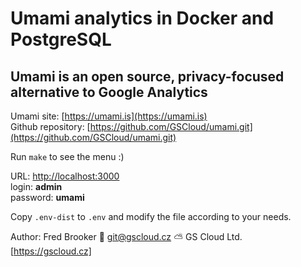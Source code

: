 # Umami analytics in Docker and PostgreSQL

## Umami is an open source, privacy-focused alternative to Google Analytics

Umami site: [https://umami.is](https://umami.is)  
Github repository: [https://github.com/GSCloud/umami.git](https://github.com/GSCloud/umami.git)

Run `make` to see the menu :)

URL: [http://localhost:3000](http://localhost:3000)  
login: **admin**  
password: **umami**

Copy `.env-dist` to `.env` and modify the file according to your needs.

Author: Fred Brooker 💌 <git@gscloud.cz> ⛅️ GS Cloud Ltd. [https://gscloud.cz]
